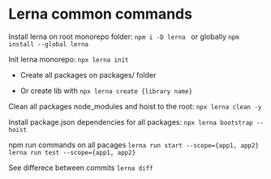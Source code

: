 # Lerna common commands

Install lerna on root monorepo folder:
``npm i -D lerna ``
or globally
``npm install --global lerna``


Init lerna monorepo:
``npx lerna init``

- Create all packages on packages/ folder

- Or create lib with
``npx lerna create {library name}``

Clean all packages node_modules and hoist to the root:
``npx lerna clean -y``

Install package.json dependencies for all packages:
``npx lerna bootstrap --hoist``

npm run commands on all pacages
``lerna run start --scope={app1, app2}``
``lerna run test --scope={app1, app2}``

See differece between commits
``lerna diff``
